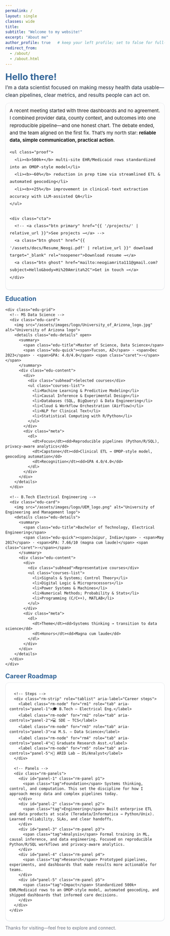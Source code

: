 ```yaml
---
permalink: /
layout: single
classes: wide
title:
subtitle: "Welcome to my website!"
excerpt: "About me"
author_profile: true   # keep your left profile; set to false for full-bleed center
redirect_from:
  - /about/
  - /about.html
---
```


<link href="https://fonts.googleapis.com/css2?family=Inter:wght@400;600&display=swap" rel="stylesheet">

<style>
  :root { --brand:#336699; --ink:#1f2937; --muted:#6b7280; --ring:rgba(51,102,153,0.12); }
  .landing { 
    font-family:'Inter', system-ui, -apple-system, Segoe UI, Roboto, Helvetica, Arial, sans-serif;
    max-width: 720px;
    margin: 0 auto; 
  }
  .landing h1 { color:var(--brand); font-size:clamp(24px, 3vw, 30px); margin:0 0 .25rem; }
  .landing .lede { color:var(--ink); font-size:clamp(15px, 2vw, 16px); line-height:1.55; margin:0 0 .75rem; }

  .story {
    margin:.75rem 0 1rem; padding:.75rem .8rem;
    border:1px solid #e5e7eb; border-radius:12px; box-shadow:0 1px 0 var(--ring);
    font-size:15px; line-height:1.55;
  }
  .proof {
    display:grid; grid-template-columns:repeat(2, minmax(0,1fr)); gap:8px;
    list-style:none; padding:0; margin:.6rem 0 0;
  }
  @media (min-width:860px){ .proof{ grid-template-columns:repeat(3, minmax(0,1fr)); } }
  .proof li{ border:1px solid #e5e7eb; border-radius:10px; padding:8px 10px; background:#fff; font-size:14px; }
  .proof b{ color:var(--brand); }

  .cta{ display:flex; gap:8px; flex-wrap:wrap; margin-top:.6rem; }
  .btn{ display:inline-block; padding:7px 10px; border-radius:9px; text-decoration:none; font-weight:600; font-size:14px; }
  .btn.primary{ background:var(--brand); color:#fff; }
  .btn.ghost{ border:1px solid var(--brand); color:var(--brand); background:#fff; }

  /* ===== Education (collapsible cards) ===== */
  .edu { margin:1rem 0 .3rem; }
  .edu h2{ color:var(--brand); font-size:20px; margin:0 0 .5rem; }
  .edu-grid{ display:grid; gap:12px; grid-template-columns:repeat(1, minmax(260px, 1fr)); }
  @media (min-width:760px){ .edu-grid{ grid-template-columns:repeat(2, minmax(300px, 1fr)); } }
  .edu-card{
    display:grid; grid-template-columns:36px 1fr; gap:10px; align-items:flex-start;
    border:1px solid #e5e7eb; border-radius:12px; padding:10px 12px; background:#fff; box-shadow:0 1px 0 var(--ring);
  }
  .edu-card img{ height:28px; width:28px; object-fit:contain; border-radius:4px; }

  .edu-details { width:100%; }
  .edu-details summary {
    list-style:none; cursor:pointer;
    display:flex; align-items:center; justify-content:space-between; gap:10px;
    outline:none;
  }
  .edu-details summary::-webkit-details-marker { display:none; }
  .edu-title{ font-weight:600; font-size:15px; }
  .edu-quick{ color:var(--muted); font-size:13px; display:flex; gap:8px; flex-wrap:wrap; }
  .caret{ display:inline-block; font-weight:800; line-height:1; color:var(--brand); transform:rotate(0deg); transition:transform .18s ease; margin-left:6px; }
  .edu-details[open] .caret{ transform:rotate(90deg); }

  .edu-content{
    margin-top:8px; padding-top:8px; border-top:1px dashed #e5e7eb;
    display:grid; gap:12px; grid-template-columns: 1.3fr 1fr;
  }
  @media (max-width:700px){ .edu-content{ grid-template-columns:1fr; } }

  .subhead{ font-weight:600; font-size:13px; color:#374151; margin-bottom:4px; }
  .courses-list{ margin:0; padding-left:18px; line-height:1.5; font-size:13px; }
  .meta{ font-size:13px; color:#374151; }
  .meta dl{ margin:0; }
  .meta dt{ color:var(--muted); font-weight:500; }
  .meta dd{ margin:0 0 8px; font-weight:600; }

  .foot{ color:var(--muted); font-size:14px; margin-top:.8rem; }

  /* ===== Roadmap (super clean; no dots/circles) ===== */
  .road{ margin:1.2rem 0 .6rem; }
  .road h2{ color:var(--brand); font-size:20px; margin:0 0 .5rem; }

  .rm{ border:1px solid #e5e7eb; border-radius:12px; background:#fff; box-shadow:0 1px 0 var(--ring); padding:12px; }
  .rm input[type="radio"]{ position:absolute; left:-9999px; }

  .rm-strip{
    display:flex; gap:16px; align-items:center;
    overflow:auto; scroll-snap-type:x mandatory; padding:2px 0 6px;
  }
  .rm-node{
    scroll-snap-align:start; white-space:nowrap;
    border:none; background:none; cursor:pointer;
    font-size:15px; font-weight:700; color:#374151; padding:0;
  }

  /* Active step: blue underline + color */
  #rm1:checked ~ .rm-strip label[for="rm1"],
  #rm2:checked ~ .rm-strip label[for="rm2"],
  #rm3:checked ~ .rm-strip label[for="rm3"],
  #rm4:checked ~ .rm-strip label[for="rm4"],
  #rm5:checked ~ .rm-strip label[for="rm5"]{
    color:var(--brand);
    text-decoration: underline;
    text-underline-offset: 4px;
    text-decoration-thickness: 2px;
  }

  .rm-panels{ margin-top:8px; }
  .rm-panel{ display:none; font-size:15px; line-height:1.6; color:#374151; }
  #rm1:checked ~ .rm-panels .p1,
  #rm2:checked ~ .rm-panels .p2,
  #rm3:checked ~ .rm-panels .p3,
  #rm4:checked ~ .rm-panels .p4,
  #rm5:checked ~ .rm-panels .p5{ display:block; }

  .rm-panel .tag{
    display:inline-block; font-size:12px; font-weight:600; color:var(--brand);
    border:1px solid var(--brand); border-radius:999px; padding:2px 6px; margin-right:6px;
  }
</style>
<style>
/* ========= 1) Make the SITE wider on desktop ========= */
/* Works nicely with Minimal Mistakes / similar Jekyll shells */
:root{
  --site-max: 1280px;     /* overall shell width */
  --content-max: 1060px;  /* inner content column width */
}
@media (min-width: 1200px){
  /* Header + main wrappers */
  .masthead__inner-wrap,
  .initial-content,
  .page,
  .archive,
  .page__inner-wrap,
  .page__content{
    max-width: var(--site-max) !important;
  }
  /* If your theme centers via margin auto, keep it centered */
  .masthead__inner-wrap,
  .initial-content,
  .page,
  .archive{ margin-left:auto; margin-right:auto; }
}

/* Optional: slightly narrow the left author sidebar to reclaim space */
@media (min-width: 1200px){
  .sidebar { flex-basis: 260px !important; max-width: 260px !important; }
  .page__content { max-width: calc(var(--site-max) - 260px - 48px) !important; } /* 48px gutters */
}

/* ========= 2) Widen the ABOUT landing area ========= */
/* Your page uses .landing; just let it breathe more on large screens */
.landing{ max-width: min(var(--content-max), 92vw) !important; }
@media (min-width: 1400px){
  :root{ --site-max: 1360px; --content-max: 1140px; }
}

/* Slightly increase readable size on big screens */
@media (min-width: 1200px){
  .landing .lede{ font-size: 18px; line-height: 1.6; }
  .story{ font-size: 16px; }
}

/* ========= 3) Give “proof” chips more columns on wide screens ========= */
@media (min-width: 1200px){
  .proof{ grid-template-columns: repeat(3, minmax(0,1fr)); gap: 12px; }
}

/* ========= 4) Projects list: arrange in 2 columns on desktop ========= */
/* If your projects are a vertical list, turn them into a grid */
@media (min-width: 1100px){
  .projects-grid,             /* use if you already have a grid class */
  .archive__item-list,        /* Minimal Mistakes posts/projects list */
  .project-list{              /* fallback */
    display: grid !important;
    grid-template-columns: 1fr 1fr;
    gap: 16px;
  }
  /* Ensure each card stretches nicely */
  .archive__item,
  .project-card{ height: 100%; }
}

/* ========= 5) Skills: allow boxes to use the width ========= */
@media (min-width: 1100px){
  .skills-sections,
  .feature__wrapper{          /* common container name in themes */
    display: grid;
    grid-template-columns: repeat(3, minmax(0,1fr));
    gap: 16px;
  }
}

/* ========= 6) Trim excess vertical whitespace ========= */
section + section{ margin-top: 2rem; }
@media (min-width: 1200px){
  section + section{ margin-top: 2.25rem; }
}

/* ========= 7) Optional “full-bleed” helper ========= */
/* Use <section class="fullbleed"> ... </section> to span the full width */
.fullbleed{
  margin-left: 50%;
  transform: translateX(-50%);
  width: min(var(--site-max), 96vw);
}
</style>

<div class="landing">
  <h1>Hello there!</h1>
  <p class="lede">I’m a data scientist focused on making messy health data usable—clean pipelines, clear metrics, and results people can act on.</p>

  <section class="story">
    A recent meeting started with three dashboards and no agreement. I combined provider data, county context, and outcomes into one
    reproducible pipeline—and one honest chart. The debate ended, and the team aligned on the first fix. That’s my north star:
    <b>reliable data, simple communication, practical action</b>.

    <ul class="proof">
      <li><b>500k+</b> multi-site EHR/Medicaid rows standardized into an OMOP-style model</li>
      <li><b>~60%</b> reduction in prep time via streamlined ETL & automated geocoding</li>
      <li><b>+25%</b> improvement in clinical-text extraction accuracy with LLM-assisted QA</li>
    </ul>

    <div class="cta">
      <!-- <a class="btn primary" href="{{ '/projects/' | relative_url }}">See projects →</a> -->
      <a class="btn ghost" href="{{ '/assets/docs/Resume_Neogi.pdf' | relative_url }}" download target="_blank" rel="noopener">Download resume →</a>
      <a class="btn ghost" href="mailto:neogiamrita111@gmail.com?subject=Hello&body=Hi%20Amrita%2C">Get in touch →</a>
    </div>
  </section>

  <!-- ===== Education: collapsible, two-column details ===== -->
  <section class="edu">
    <h2><strong>Education</strong></h2>

    <div class="edu-grid">
      <!-- MS Data Science -->
      <div class="edu-card">
        <img src="/assets/images/logo/University_of_Arizona_logo.jpg" alt="University of Arizona logo">
        <details class="edu-details" open>
          <summary>
            <span class="edu-title">Master of Science, Data Science</span>
            <span class="edu-quick"><span>Tucson, AZ</span> · <span>Dec 2023</span> · <span>GPA: 4.0/4.0</span> <span class="caret">›</span></span>
          </summary>
          <div class="edu-content">
            <div>
              <div class="subhead">Selected courses</div>
              <ul class="courses-list">
                <li>Machine Learning & Predictive Modeling</li>
                <li>Causal Inference & Experimental Design</li>
                <li>Databases (SQL, BigQuery) & Data Engineering</li>
                <li>Cloud & Workflow Orchestration (Airflow)</li>
                <li>NLP for Clinical Text</li>
                <li>Statistical Computing with R/Python</li>
              </ul>
            </div>
            <div class="meta">
              <dl>
                <dt>Focus</dt><dd>Reproducible pipelines (Python/R/SQL), privacy-aware analytics</dd>
                <dt>Capstone</dt><dd>Clinical ETL → OMOP-style model, geocoding automation</dd>
                <dt>Recognition</dt><dd>GPA 4.0/4.0</dd>
              </dl>
            </div>
          </div>
        </details>
      </div>

      <!-- B.Tech Electrical Engineering -->
      <div class="edu-card">
        <img src="/assets/images/logo/UEM_logo.png" alt="University of Engineering and Management logo">
        <details class="edu-details">
          <summary>
            <span class="edu-title">Bachelor of Technology, Electrical Engineering</span>
            <span class="edu-quick"><span>Jaipur, India</span> · <span>May 2017</span> · <span>GPA: 7.66/10 (magna cum laude)</span> <span class="caret">›</span></span>
          </summary>
          <div class="edu-content">
            <div>
              <div class="subhead">Representative courses</div>
              <ul class="courses-list">
                <li>Signals & Systems; Control Theory</li>
                <li>Digital Logic & Microprocessors</li>
                <li>Power Systems & Machines</li>
                <li>Numerical Methods; Probability & Stats</li>
                <li>Programming (C/C++), MATLAB</li>
              </ul>
            </div>
            <div class="meta">
              <dl>
                <dt>Theme</dt><dd>Systems thinking → transition to data science</dd>
                <dt>Honors</dt><dd>Magna cum laude</dd>
              </dl>
            </div>
          </div>
        </details>
      </div>
    </div>
  </section>

  <!-- ===== Career Roadmap: clean, underline style ===== -->
  <section class="road" aria-labelledby="roadmap-title">
    <h2 id="roadmap-title"><strong>Career Roadmap</strong></h2>
    <div class="rm">
      <!-- State radios -->
      <input type="radio" name="rm" id="rm1" checked>
      <input type="radio" name="rm" id="rm2">
      <input type="radio" name="rm" id="rm3">
      <input type="radio" name="rm" id="rm4">
      <input type="radio" name="rm" id="rm5">

      <!-- Steps -->
      <div class="rm-strip" role="tablist" aria-label="Career steps">
        <label class="rm-node" for="rm1" role="tab" aria-controls="panel-1">🎓 B.Tech — Electrical Eng.</label>
        <label class="rm-node" for="rm2" role="tab" aria-controls="panel-2">💻 SDE — TCS</label>
        <label class="rm-node" for="rm3" role="tab" aria-controls="panel-3">📊 M.S. — Data Science</label>
        <label class="rm-node" for="rm4" role="tab" aria-controls="panel-4">🔬 Graduate Research Asst.</label>
        <label class="rm-node" for="rm5" role="tab" aria-controls="panel-5">🏥 ARID Lab — DS/Analyst</label>
      </div>

      <!-- Panels -->
      <div class="rm-panels">
        <div id="panel-1" class="rm-panel p1">
          <span class="tag">Foundation</span> Systems thinking, control, and computation. This set the discipline for how I approach messy data and complex pipelines today.
        </div>
        <div id="panel-2" class="rm-panel p2">
          <span class="tag">Engineering</span> Built enterprise ETL and data products at scale (Teradata/Informatica → Python/Unix). Learned reliability, SLAs, and clear handoffs.
        </div>
        <div id="panel-3" class="rm-panel p3">
          <span class="tag">Analysis</span> Formal training in ML, causal inference, and data engineering. Focused on reproducible Python/R/SQL workflows and privacy-aware analytics.
        </div>
        <div id="panel-4" class="rm-panel p4">
          <span class="tag">Research</span> Prototyped pipelines, experiments, and dashboards that made results more actionable for teams.
        </div>
        <div id="panel-5" class="rm-panel p5">
          <span class="tag">Impact</span> Standardized 500k+ EHR/Medicaid rows to an OMOP-style model, automated geocoding, and shipped dashboards that informed care decisions.
        </div>
      </div>
    </div>
  </section>

  <p class="foot">Thanks for visiting—feel free to explore and connect.</p>
</div>

<!-- Optional: one-open-at-a-time behavior for the education accordion -->
<script>
  document.addEventListener('click', (e) => {
    const det = e.target.closest('.edu-details');
    if (!det) return;
    document.querySelectorAll('.edu-details').forEach(d => { if (d !== det) d.open = false; });
  });
</script>
